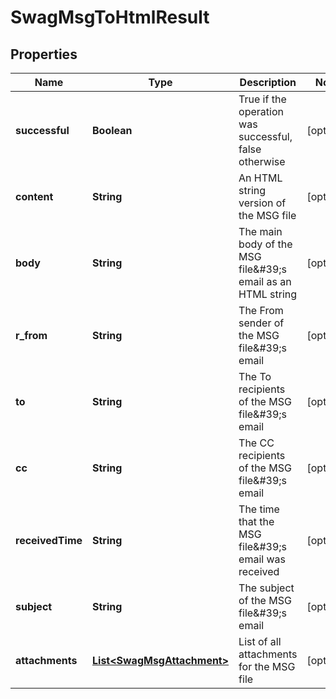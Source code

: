 
# SwagMsgToHtmlResult

## Properties
Name | Type | Description | Notes
------------ | ------------- | ------------- | -------------
**successful** | **Boolean** | True if the operation was successful, false otherwise |  [optional]
**content** | **String** | An HTML string version of the MSG file |  [optional]
**body** | **String** | The main body of the MSG file\&#39;s email as an HTML string |  [optional]
**r_from** | **String** | The From sender of the MSG file\&#39;s email |  [optional]
**to** | **String** | The To recipients of the MSG file\&#39;s email |  [optional]
**cc** | **String** | The CC recipients of the MSG file\&#39;s email |  [optional]
**receivedTime** | **String** | The time that the MSG file\&#39;s email was received |  [optional]
**subject** | **String** | The subject of the MSG file\&#39;s email |  [optional]
**attachments** | [**List&lt;SwagMsgAttachment&gt;**](SwagMsgAttachment.md) | List of all attachments for the MSG file |  [optional]



